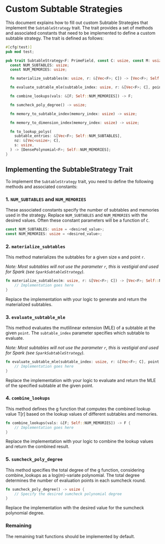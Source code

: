 # Custom Subtable Strategies

This document explains how to fill out custom Subtable Strategies that implement the `SubtableStrategy` trait. The trait provides a set of methods and associated constants that need to be implemented to define a custom subtable strategy. The trait is defined as follows:

```rust
#[cfg(test)]
pub mod test;

pub trait SubtableStrategy<F: PrimeField, const C: usize, const M: usize> {
  const NUM_SUBTABLES: usize;
  const NUM_MEMORIES: usize;

  fn materialize_subtables(m: usize, r: &[Vec<F>; C]) -> [Vec<F>; Self::NUM_SUBTABLES];

  fn evaluate_subtable_mle(subtable_index: usize, r: &[Vec<F>; C], point: &Vec<F>) -> F;

  fn combine_lookups(vals: &[F; Self::NUM_MEMORIES]) -> F;

  fn sumcheck_poly_degree() -> usize;

  fn memory_to_subtable_index(memory_index: usize) -> usize;

  fn memory_to_dimension_index(memory_index: usize) -> usize;

  fn to_lookup_polys(
    subtable_entries: &[Vec<F>; Self::NUM_SUBTABLES],
    nz: &[Vec<usize>; C],
    s: usize,
  ) -> [DensePolynomial<F>; Self::NUM_MEMORIES];
}
```

## Implementing the SubtableStrategy Trait

To implement the `SubtableStrategy` trait, you need to define the following methods and associated constants:

### 1. `NUM_SUBTABLES` and `NUM_MEMORIES`

These associated constants specify the number of subtables and memories used in the strategy. Replace `NUM_SUBTABLES` and `NUM_MEMORIES` with the desired values. Often these constant parameters will be a function of `C`.

```rust
const NUM_SUBTABLES: usize = <desired_value>;
const NUM_MEMORIES: usize = <desired_value>;
```

### 2. `materialize_subtables`

This method materializes the subtables for a given size `m` and point `r`.

*Note: Most subtables will not use the parameter `r`, this is vestigial and used for Spark (see `SparkSubtableStrategy`).*

```rust
fn materialize_subtables(m: usize, r: &[Vec<F>; C]) -> [Vec<F>; Self::NUM_SUBTABLES] {
    // Implementation goes here
}
```

Replace the implementation with your logic to generate and return the materialized subtables.

### 3. `evaluate_subtable_mle`

This method evaluates the mutlilinear extension (MLE) of a subtable at the given `point`. The `subtable_index` parameter specifies which subtable to evaluate.

*Note: Most subtables will not use the parameter `r`, this is vestigial and used for Spark (see `SparkSubtableStrategy`).*


```rust
fn evaluate_subtable_mle(subtable_index: usize, r: &[Vec<F>; C], point: &Vec<F>) -> F {
    // Implementation goes here
}
```

Replace the implementation with your logic to evaluate and return the MLE of the specified subtable at the given point.

### 4. `combine_lookups`
This method defines the g function that computes the combined lookup value T[r] based on the lookup values of different subtables and memories.

```rust
fn combine_lookups(vals: &[F; Self::NUM_MEMORIES]) -> F {
    // Implementation goes here
}
```

Replace the implementation with your logic to combine the lookup values and return the combined result.

### 5. `sumcheck_poly_degree`

This method specifies the total degree of the g function, considering combine_lookups as a log(m)-variate polynomial. The total degree determines the number of evaluation points in each sumcheck round.

```rust
fn sumcheck_poly_degree() -> usize {
    // Specify the desired sumcheck polynomial degree
}
```

Replace the implementation with the desired value for the sumcheck polynomial degree.

### Remaining
The remaining trait functions should be implemented by default.